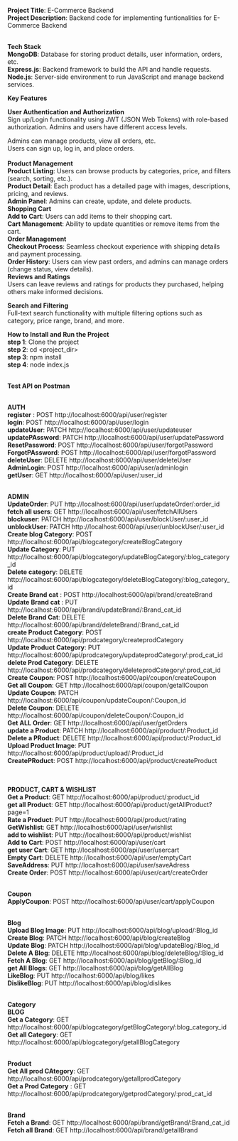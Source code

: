 **Project Title**: E-Commerce Backend <br>
**Project Description**: Backend code for implementing funtionalities for E-Commerce Backend  <br> <br>

**Tech Stack** <br>
**MongoDB**: Database for storing product details, user information, orders, etc. <br>
**Express.js**: Backend framework to build the API and handle requests. <br>
**Node.js**: Server-side environment to run JavaScript and manage backend services. <br>

**Key Features**<br>

**User Authentication and Authorization**<br>
Sign up/Login functionality using JWT (JSON Web Tokens) with role-based authorization. Admins and users have different access levels.

Admins can manage products, view all orders, etc.<br>
Users can sign up, log in, and place orders.<br> <br>
**Product Management**<br>
**Product Listing**: Users can browse products by categories, price, and filters (search, sorting, etc.).<br>
**Product Detail**: Each product has a detailed page with images, descriptions, pricing, and reviews.<br>
**Admin Panel**: Admins can create, update, and delete products.<br>
**Shopping Cart**<br>
**Add to Cart**: Users can add items to their shopping cart.<br>
**Cart Management**: Ability to update quantities or remove items from the cart. <br>
**Order Management** <br>
**Checkout Process**: Seamless checkout experience with shipping details and payment processing.<br> 
**Order History**: Users can view past orders, and admins can manage orders (change status, view details).<br> 
**Reviews and Ratings** <br>
Users can leave reviews and ratings for products they purchased, helping others make informed decisions. <br>

**Search and Filtering** <br>
Full-text search functionality with multiple filtering options such as category, price range, brand, and more. <br>

**How to Install and Run the Project** <br>
**step 1**: Clone the project <br>
**step 2**: cd <project_dir> <br>
**step 3**: npm install <br>
**step 4**: node index.js <br> <br>

**Test API on Postman** <br> <br>

**AUTH** <br>
**register** : POST http://localhost:6000/api/user/register <br>
**login**: POST http://localhost:6000/api/user/login <br>
**updateUser**: PATCH http://localhost:6000/api/user/updateuser <br>
**updatePAssword**: PATCH http://localhost:6000/api/user/updatePassword <br>
**ResetPassword**: POST http://localhost:6000/api/user/forgotPassword <br>
**ForgotPAssword**: POST http://localhost:6000/api/user/forgotPassword <br>
**deleteUser**: DELETE http://localhost:6000/api/user/deleteUser <br>
**AdminLogin**: POST http://localhost:6000/api/user/adminlogin <br>
**getUser**: GET http://localhost:6000/api/user/:user_id <br> <br>

**ADMIN** <br>
**UpdateOrder**: PUT http://localhost:6000/api/user/updateOrder/:order_id <br>
**fetch all users**: GET http://localhost:6000/api/user/fetchAllUsers <br>
**blockuser**: PATCH http://localhost:6000/api/user/blockUser/:user_id <br>
**unblockUser**: PATCH http://localhost:6000/api/user/unblockUser/:user_id <br>
**Create blog Category**: POST http://localhost:6000/api/blogcategory/createBlogCategory <br>
**Update Category**: PUT http://localhost:6000/api/blogcategory/updateBlogCategory/:blog_category_id <br>
**Delete category**: DELETE http://localhost:6000/api/blogcategory/deleteBlogCategory/:blog_category_id <br>
**Create Brand cat** : POST http://localhost:6000/api/brand/createBrand <br>
**Update Brand cat** : PUT http://localhost:6000/api/brand/updateBrand/:Brand_cat_id <br>
**Delete Brand Cat**: DELETE http://localhost:6000/api/brand/deleteBrand/:Brand_cat_id <br>
**create Product Category**: POST http://localhost:6000/api/prodcategory/createprodCategory <br>
**Update Product Category**: PUT http://localhost:6000/api/prodcategory/updateprodCategory/:prod_cat_id <br>
**delete Prod Category**: DELETE http://localhost:6000/api/prodcategory/deleteprodCategory/:prod_cat_id <br>
**Create Coupon**: POST http://localhost:6000/api/coupon/createCoupon <br>
**Get all Coupon**: GET http://localhost:6000/api/coupon/getallCoupon <br>
**Update Coupon**: PATCH http://localhost:6000/api/coupon/updateCoupon/:Coupon_id <br>
**Delete Coupon**: DELETE http://localhost:6000/api/coupon/deleteCoupon/:Coupon_id <br>
**Get ALL Order**: GET http://localhost:6000/api/user/getOrders <br>
**update a Product**: PATCH http://localhost:6000/api/product/:Product_id <br>
**Delete a PRoduct**: DELETE http://localhost:6000/api/product/:Product_id <br>
**Upload Product Image**: PUT http://localhost:6000/api/product/upload/:Product_id <br>
**CreatePRoduct**: POST http://localhost:6000/api/product/createProduct <br> <br> <br>


**PRODUCT, CART & WISHLIST** <br>
**Get a Product**: GET http://localhost:6000/api/product/:product_id <br>
**get all Product**: GET http://localhost:6000/api/product/getAllProduct?page=1 <br>
**Rate a Product**: PUT http://localhost:6000/api/product/rating <br>
**GetWishlist**: GET http://localhost:6000/api/user/wishlist <br>
**add to wishlist**: PUT http://localhost:6000/api/product/wishlist <br>
**Add to Cart**: POST http://localhost:6000/api/user/cart <br>
**get user Cart**: GET http://localhost:6000/api/user/usercart <br>
**Empty Cart**: DELETE http://localhost:6000/api/user/emptyCart <br>
**SaveAddress**: PUT http://localhost:6000/api/user/saveAdress <br>
**Create Order**: POST http://localhost:6000/api/user/cart/createOrder  <br> <br>

**Coupon** <br>
**ApplyCoupon**: POST http://localhost:6000/api/user/cart/applyCoupon <br> <br>

**Blog** <br>
**Upload Blog Image**: PUT http://localhost:6000/api/blog/upload/:Blog_id <br>
**Create Blog**: PATCH http://localhost:6000/api/blog/createBlog <br>
**Update Blog**: PATCH http://localhost:6000/api/blog/updateBlog/:Blog_id <br>
**Delete A Blog**: DELETE http://localhost:6000/api/blog/deleteBlog/:Blog_id <br>
**Fetch A Blog**: GET http://localhost:6000/api/blog/getBlog/:Blog_id <br>
**get All Blogs**: GET http://localhost:6000/api/blog/getAllBlog <br>
**LikeBlog**: PUT http://localhost:6000/api/blog/likes <br>
**DislikeBlog**: PUT http://localhost:6000/api/blog/dislikes <br> <br>

**Category** <br>
**BLOG** <br>
**Get a Category**: GET http://localhost:6000/api/blogcategory/getBlogCategory/:blog_category_id <br>
**Get all Category**: GET http://localhost:6000/api/blogcategory/getallBlogCategory <br> <br>

**Product** <br>
**Get All prod CAtegory**: GET http://localhost:6000/api/prodcategory/getallprodCategory <br> 
**Get a Prod Category** : GET http://localhost:6000/api/prodcategory/getprodCategory/:prod_cat_id  <br>  <br> 

**Brand** <br> 
**Fetch a Brand**: GET http://localhost:6000/api/brand/getBrand/:Brand_cat_id <br> 
**Fetch all Brand**: GET http://localhost:6000/api/brand/getallBrand <br> 




